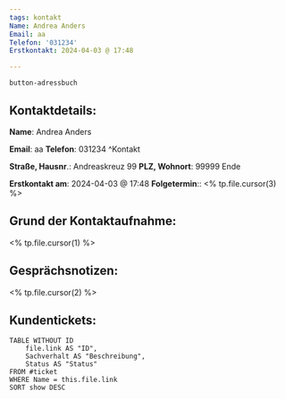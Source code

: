 ```yaml
---
tags: kontakt
Name: Andrea Anders
Email: aa
Telefon: '031234'
Erstkontakt: 2024-04-03 @ 17:48  

---
```

`button-adressbuch`
## Kontaktdetails:

**Name**: Andrea Anders

**Email**: aa
**Telefon**: 031234
^Kontakt

**Straße, Hausnr**.: Andreaskreuz 99
**PLZ, Wohnort**: 99999 Ende

**Erstkontakt am**: 2024-04-03 @ 17:48 
**Folgetermin**:: <% tp.file.cursor(3) %>

## Grund der Kontaktaufnahme:

<% tp.file.cursor(1) %>

## Gesprächsnotizen:

<% tp.file.cursor(2) %>




## Kundentickets:
```dataview
TABLE WITHOUT ID
	file.link AS "ID",
	Sachverhalt AS "Beschreibung",
	Status AS "Status"
FROM #ticket 
WHERE Name = this.file.link
SORT show DESC
```